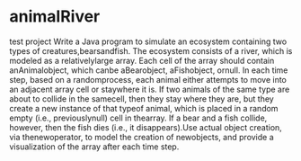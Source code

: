 # animalRiver
test project
Write a Java program to simulate an ecosystem containing two types of creatures,bearsandfish. The ecosystem consists of a river, which is modeled as a relativelylarge array. Each cell of the array should contain anAnimalobject, which canbe aBearobject, aFishobject, ornull. In each time step, based on a randomprocess, each animal either attempts to move into an adjacent array cell or staywhere it is. If two animals of the same type are about to collide in the samecell, then they stay where they are, but they create a new instance of that typeof animal, which is placed in a random empty (i.e., previouslynull) cell in thearray. If a bear and a fish collide, however, then the fish dies (i.e., it disappears).Use actual object creation, via thenewoperator, to model the creation of newobjects, and provide a visualization of the array after each time step.
